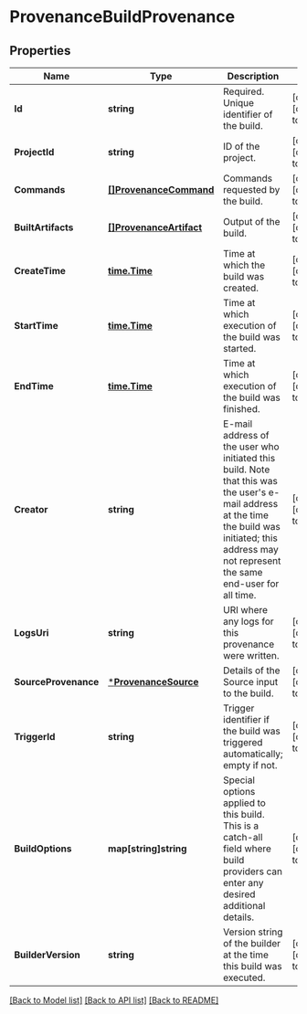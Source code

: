 # ProvenanceBuildProvenance

## Properties
Name | Type | Description | Notes
------------ | ------------- | ------------- | -------------
**Id** | **string** | Required. Unique identifier of the build. | [optional] [default to null]
**ProjectId** | **string** | ID of the project. | [optional] [default to null]
**Commands** | [**[]ProvenanceCommand**](provenanceCommand.md) | Commands requested by the build. | [optional] [default to null]
**BuiltArtifacts** | [**[]ProvenanceArtifact**](provenanceArtifact.md) | Output of the build. | [optional] [default to null]
**CreateTime** | [**time.Time**](time.Time.md) | Time at which the build was created. | [optional] [default to null]
**StartTime** | [**time.Time**](time.Time.md) | Time at which execution of the build was started. | [optional] [default to null]
**EndTime** | [**time.Time**](time.Time.md) | Time at which execution of the build was finished. | [optional] [default to null]
**Creator** | **string** | E-mail address of the user who initiated this build. Note that this was the user&#39;s e-mail address at the time the build was initiated; this address may not represent the same end-user for all time. | [optional] [default to null]
**LogsUri** | **string** | URI where any logs for this provenance were written. | [optional] [default to null]
**SourceProvenance** | [***ProvenanceSource**](provenanceSource.md) | Details of the Source input to the build. | [optional] [default to null]
**TriggerId** | **string** | Trigger identifier if the build was triggered automatically; empty if not. | [optional] [default to null]
**BuildOptions** | **map[string]string** | Special options applied to this build. This is a catch-all field where build providers can enter any desired additional details. | [optional] [default to null]
**BuilderVersion** | **string** | Version string of the builder at the time this build was executed. | [optional] [default to null]

[[Back to Model list]](../README.md#documentation-for-models) [[Back to API list]](../README.md#documentation-for-api-endpoints) [[Back to README]](../README.md)



